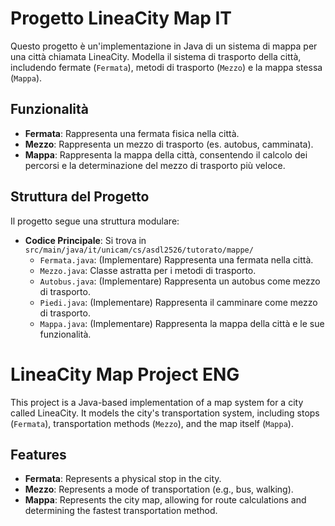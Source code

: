 
# Progetto LineaCity Map IT

Questo progetto è un'implementazione in Java di un sistema di mappa per una città chiamata LineaCity. Modella il sistema di trasporto della città, includendo fermate (`Fermata`), metodi di trasporto (`Mezzo`) e la mappa stessa (`Mappa`).

## Funzionalità

- **Fermata**: Rappresenta una fermata fisica nella città.
- **Mezzo**: Rappresenta un mezzo di trasporto (es. autobus, camminata).
- **Mappa**: Rappresenta la mappa della città, consentendo il calcolo dei percorsi e la determinazione del mezzo di trasporto più veloce.

## Struttura del Progetto

Il progetto segue una struttura modulare:

- **Codice Principale**: Si trova in `src/main/java/it/unicam/cs/asdl2526/tutorato/mappe/`
    - `Fermata.java`: (Implementare) Rappresenta una fermata nella città.
    - `Mezzo.java`: Classe astratta per i metodi di trasporto.
    - `Autobus.java`: (Implementare) Rappresenta un autobus come mezzo di trasporto.
    - `Piedi.java`: (Implementare) Rappresenta il camminare come mezzo di trasporto.
    - `Mappa.java`: (Implementare) Rappresenta la mappa della città e le sue funzionalità.

# LineaCity Map Project ENG

This project is a Java-based implementation of a map system for a city called LineaCity. It models the city's transportation system, including stops (`Fermata`), transportation methods (`Mezzo`), and the map itself (`Mappa`).

## Features

- **Fermata**: Represents a physical stop in the city.
- **Mezzo**: Represents a mode of transportation (e.g., bus, walking).
- **Mappa**: Represents the city map, allowing for route calculations and determining the fastest transportation method.

